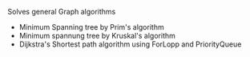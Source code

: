 Solves general Graph algorithms
- Minimum Spanning tree by Prim's algorithm
- Minimum spannung tree by Kruskal's algorithm
- Dijkstra's Shortest path algorithm using ForLopp and PriorityQueue
